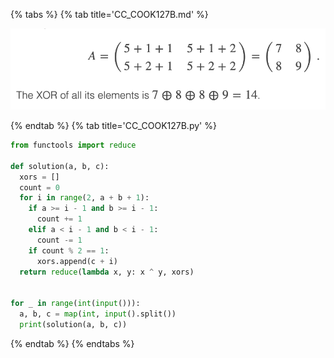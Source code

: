 {% tabs %}
{% tab title='CC_COOK127B.md' %}

![](images/20210322_013658.png)

{% endtab %}
{% tab title='CC_COOK127B.py' %}

```py
from functools import reduce

def solution(a, b, c):
  xors = []
  count = 0
  for i in range(2, a + b + 1):
    if a >= i - 1 and b >= i - 1:
      count += 1
    elif a < i - 1 and b < i - 1:
      count -= 1
    if count % 2 == 1:
      xors.append(c + i)
  return reduce(lambda x, y: x ^ y, xors)


for _ in range(int(input())):
  a, b, c = map(int, input().split())
  print(solution(a, b, c))
```

{% endtab %}
{% endtabs %}